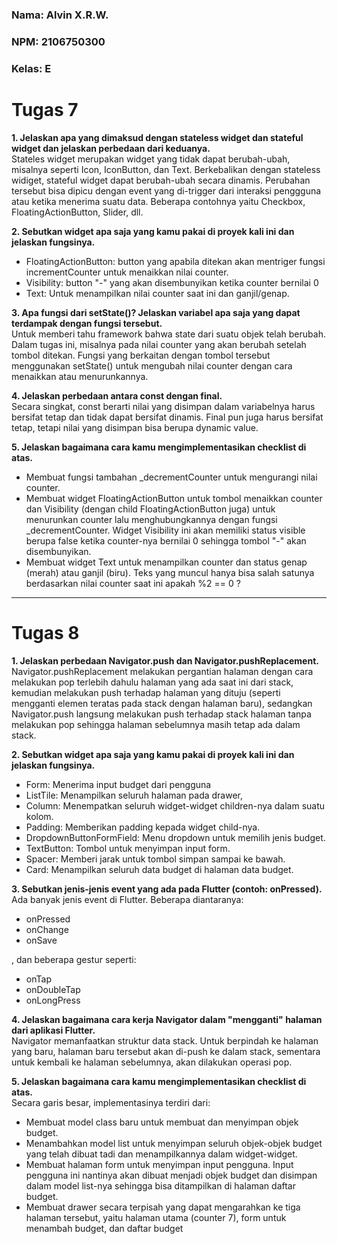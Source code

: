### Nama: Alvin X.R.W.
### NPM: 2106750300
### Kelas: E

# Tugas 7

**1. Jelaskan apa yang dimaksud dengan stateless widget dan stateful widget dan jelaskan perbedaan dari keduanya.**<br>
Stateles widget merupakan widget yang tidak dapat berubah-ubah, misalnya seperti Icon, IconButton, dan Text. Berkebalikan dengan stateless widiget, stateful widget dapat berubah-ubah secara dinamis. Perubahan tersebut bisa dipicu dengan event yang di-trigger dari interaksi penggguna atau ketika menerima suatu data. Beberapa contohnya yaitu Checkbox, FloatingActionButton, Slider, dll.

**2. Sebutkan widget apa saja yang kamu pakai di proyek kali ini dan jelaskan fungsinya.**
- FloatingActionButton: button yang apabila ditekan akan mentriger fungsi incrementCounter untuk menaikkan nilai counter.
- Visibility: button "-" yang akan disembunyikan ketika counter bernilai 0
- Text: Untuk menampilkan nilai counter saat ini dan ganjil/genap.

**3. Apa fungsi dari setState()? Jelaskan variabel apa saja yang dapat terdampak dengan fungsi tersebut.**<br>
Untuk memberi tahu framework bahwa state dari suatu objek telah berubah. Dalam tugas ini, misalnya pada nilai counter yang akan berubah setelah tombol ditekan. Fungsi yang berkaitan dengan tombol tersebut menggunakan setState() untuk mengubah nilai counter dengan cara menaikkan atau menurunkannya.

**4. Jelaskan perbedaan antara const dengan final.**<br>
Secara singkat, const berarti nilai yang disimpan dalam variabelnya harus bersifat tetap dan tidak dapat bersifat dinamis. Final pun juga harus bersifat tetap, tetapi nilai yang disimpan bisa berupa dynamic value.

**5. Jelaskan bagaimana cara kamu mengimplementasikan checklist di atas.**
* Membuat fungsi tambahan _decrementCounter untuk mengurangi nilai counter.
* Membuat widget FloatingActionButton untuk tombol menaikkan counter dan Visibility (dengan child FloatingActionButton juga) untuk menurunkan counter lalu menghubungkannya dengan fungsi _decrementCounter. Widget Visibility ini akan memiliki status visible berupa false ketika counter-nya bernilai 0 sehingga tombol "-" akan disembunyikan.
* Membuat widget Text untuk menampilkan counter dan status genap (merah) atau ganjil (biru). Teks yang muncul hanya bisa salah satunya berdasarkan nilai counter saat ini apakah %2 == 0 ?

---

# Tugas 8

**1. Jelaskan perbedaan Navigator.push dan Navigator.pushReplacement.**<br>
Navigator.pushReplacement melakukan pergantian halaman dengan cara melakukan pop terlebih dahulu halaman yang ada saat ini dari stack, kemudian melakukan push terhadap halaman yang dituju (seperti mengganti elemen teratas pada stack dengan halaman baru), sedangkan Navigator.push langsung melakukan push terhadap stack halaman tanpa melakukan pop sehingga halaman sebelumnya masih tetap ada dalam stack.

**2. Sebutkan widget apa saja yang kamu pakai di proyek kali ini dan jelaskan fungsinya.**
- Form: Menerima input budget dari pengguna
- ListTile: Menampilkan seluruh halaman pada drawer,
- Column: Menempatkan seluruh widget-widget children-nya dalam suatu kolom.
- Padding: Memberikan padding kepada widget child-nya.
- DropdownButtonFormField: Menu dropdown untuk memilih jenis budget.
- TextButton: Tombol untuk menyimpan input form.
- Spacer: Memberi jarak untuk tombol simpan sampai ke bawah.
- Card: Menampilkan seluruh data budget di halaman data budget.

**3. Sebutkan jenis-jenis event yang ada pada Flutter (contoh: onPressed).**<br>
Ada banyak jenis event di Flutter. Beberapa diantaranya:
- onPressed
- onChange
- onSave

, dan beberapa gestur seperti:
- onTap
- onDoubleTap
- onLongPress

**4. Jelaskan bagaimana cara kerja Navigator dalam "mengganti" halaman dari aplikasi Flutter.**<br>
Navigator memanfaatkan struktur data stack. Untuk berpindah ke halaman yang baru, halaman baru tersebut akan di-push ke dalam stack, sementara untuk kembali ke halaman sebelumnya, akan dilakukan operasi pop.

**5. Jelaskan bagaimana cara kamu mengimplementasikan checklist di atas.**<br>
Secara garis besar, implementasinya terdiri dari:
* Membuat model class baru untuk membuat dan menyimpan objek budget.
* Menambahkan model list untuk menyimpan seluruh objek-objek budget yang telah dibuat tadi dan menampilkannya dalam widget-widget.
* Membuat halaman form untuk menyimpan input pengguna. Input pengguna ini nantinya akan dibuat menjadi objek budget dan disimpan dalam model list-nya sehingga bisa ditampilkan di halaman daftar budget.
* Membuat drawer secara terpisah yang dapat mengarahkan ke tiga halaman tersebut, yaitu halaman utama (counter 7), form untuk menambah budget, dan daftar budget